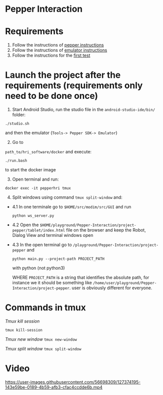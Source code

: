 # Pepper Interaction

# Requirements

1. Follow the instructions of [pepper instructions](./setup_pepper.md)
2. Follow the instructions of [emulator instructions](./setup_emulator.md)
3. Follow the instructions for the [first test](./fist_test.md)

# Launch the project after the requirements (requirements only need to be done once)

1. Start Android Studio, run the studio file in the `android-studio-ide/bin/` folder:

```
./studio.sh 
```

and then the emulator (`Tools-> Pepper SDK-> Emulator`)

2. Go to 

`path_to/hri_software/docker` and execute:
```
./run.bash
```

to start the docker image

3. Open terminal and run:

```
docker exec -it pepperhri tmux
```

4. Split windows using command `tmux split-window` and:
  + 4.1 In one terminale go to `$HOME/src/modim/src/GUI` and run 
    ```
    python ws_server.py
    ```
   
   + 4.2 Open the `$HOME/playground/Pepper-Interaction/project-pepper/tablet/index.html` file on the browser and keep the Robot, Dialog View and terminal windows open
   
   + 4.3 In the open terminal go to `/playground/Pepper-Interaction/project-pepper` and
     ```
     python main.py --project-path PROJECT_PATH 
     ```
      with python (not python3)
      
      WHERE `PROJECT_PATH` is a string that identifies the absolute path, for instance we it should be something like `/home/user/playground/Pepper-Interaction/project-pepper`. user is obviously different for everyone.

# Commands in tmux

*Tmux kill session*

```tmux kill-session ```

*Tmux new window*
``` tmux new-window ```

*Tmux split window*
```tmux split-window```

# Video

https://user-images.githubusercontent.com/56698309/127374195-143e59be-0189-4b59-afb3-cfac4ccdde6b.mp4



